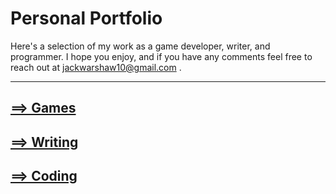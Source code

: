 # Personal Portfolio
Here's a selection of my work as a game developer, writer, and programmer. I hope you enjoy, and if you have any comments feel free to reach out at jackwarshaw10@gmail.com .

----

## [==> Games](https://jackwarshaw.github.io/Jacks-Personal-Work/games)

## [==> Writing](https://jackwarshaw.github.io/Jacks-Personal-Work/writing)

## [==> Coding](https://jackwarshaw.github.io/Jacks-Personal-Work/coding)
